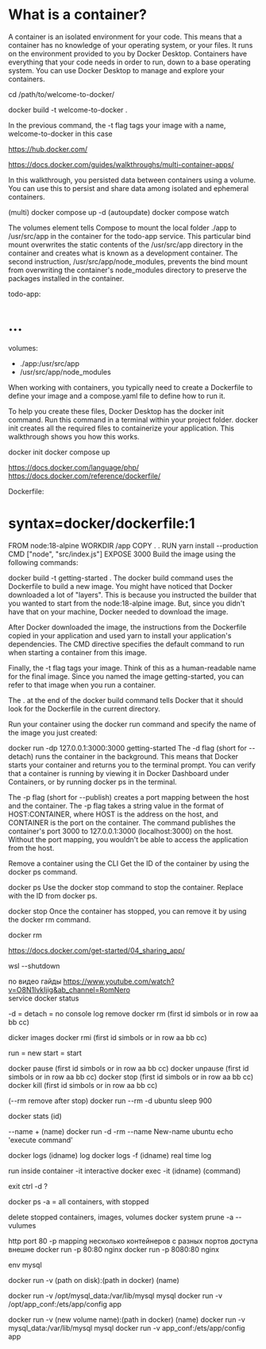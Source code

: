 # What is a container?
A container is an isolated environment for your code.
This means that a container has no knowledge of your operating system,
or your files. It runs on the environment provided to you by Docker Desktop.
Containers have everything that your code needs in order to run, down to 
a base operating system. You can use Docker Desktop to manage and explore 
your containers.  


cd /path/to/welcome-to-docker/

docker build -t welcome-to-docker .  

In the previous command, the -t flag tags your image with a name, welcome-to-docker in this case

https://hub.docker.com/

https://docs.docker.com/guides/walkthroughs/multi-container-apps/

In this walkthrough, you persisted data between containers using a volume.
You can use this to persist and share data among isolated and ephemeral containers.


(multi) docker compose up -d
(autoupdate) docker compose watch


The volumes element tells Compose to mount 
the local folder ./app to /usr/src/app in the container for the todo-app service. 
This particular bind mount overwrites the static contents of the /usr/src/app directory in
the container and creates what is known as a development container. 
The second instruction, /usr/src/app/node_modules,
prevents the bind mount from overwriting the container's node_modules
directory to preserve the packages installed in the container.  
   
todo-app:
# ...
volumes:
- ./app:/usr/src/app
- /usr/src/app/node_modules



When working with containers, you typically need to create a Dockerfile to
define your image and a compose.yaml file to define how to run it.

To help you create these files, Docker Desktop has the docker init command.
Run this command in a terminal within your project folder. docker init creates all
 the required files to containerize your application. This walkthrough shows you how this works.

docker init
docker compose up


https://docs.docker.com/language/php/
https://docs.docker.com/reference/dockerfile/ 


Dockerfile:
# syntax=docker/dockerfile:1
FROM node:18-alpine
WORKDIR /app
COPY . .
RUN yarn install --production
CMD ["node", "src/index.js"]
EXPOSE 3000
Build the image using the following commands:

docker build -t getting-started .
The docker build command uses the Dockerfile to build a new image.
You might have noticed that Docker downloaded a lot of "layers".
This is because you instructed the builder that you wanted to start
from the node:18-alpine image. But, since you didn't have that on your machine,
Docker needed to download the image.

After Docker downloaded the image, the instructions from the
Dockerfile copied in your application and used yarn to install your 
application's dependencies. The CMD directive specifies the default 
command to run when starting a container from this image.

Finally, the -t flag tags your image. Think of this as a 
human-readable name for the final image. Since you named the 
image getting-started, you can refer to that image when you run a container.

The . at the end of the docker build command tells Docker 
that it should look for the Dockerfile in the current directory.


Run your container using the docker run command and specify the name of the image you just created:


docker run -dp 127.0.0.1:3000:3000 getting-started
The -d flag (short for --detach) runs the container in the background. 
This means that Docker starts your container and returns you to the terminal prompt. 
You can verify that a container is running by viewing it in Docker Dashboard under 
Containers, or by running docker ps in the terminal.

The -p flag (short for --publish) creates a port mapping between the host and the container. 
The -p flag takes a string value in the format of HOST:CONTAINER, where HOST is the address on 
the host, and CONTAINER is the port on the container. The command publishes the 
container's port 3000 to 127.0.0.1:3000 (localhost:3000) on the host. 
Without the port mapping, you wouldn't be able to access the application from the host.  



Remove a container using the CLI
Get the ID of the container by using the docker ps command.

docker ps
Use the docker stop command to stop the container. Replace <the-container-id> with the ID from docker ps.

docker stop <the-container-id>
Once the container has stopped, you can remove it by using the docker rm command.

docker rm <the-container-id>

https://docs.docker.com/get-started/04_sharing_app/  

wsl --shutdown


по видео гайды
https://www.youtube.com/watch?v=O8N1lvkIjig&ab_channel=RomNero  
service docker status

-d = detach = no console log
remove
docker rm (first id simbols or in row  aa bb cc)

dicker images
docker rmi (first id simbols or in row  aa bb cc)

run = new
start = start

docker pause  (first id simbols or in row  aa bb cc)
docker unpause  (first id simbols or in row  aa bb cc)
docker stop  (first id simbols or in row  aa bb cc)
docker kill  (first id simbols or in row  aa bb cc)

(--rm remove after stop)
docker run --rm -d ubuntu sleep 900

docker stats (id)

--name + (name)
docker run -d -rm --name New-name ubuntu  echo 'execute command'

docker logs (idname)  log
docker logs -f (idname) real time log

run inside container
-it interactive
docker exec -it (idname) (command)

exit  ctrl -d ?

docker ps -a  = all containers, with stopped

delete stopped containers, images, volumes
docker system prune -a --vulumes


http port 80
-p mapping
несколько контейнеров с разных портов доступа внешне
docker run -p 80:80 nginx
docker run -p 8080:80 nginx


env
mysql


docker run -v (path on disk):(path in docker) (name)

docker run -v /opt/mysql_data:/var/lib/mysql mysql
docker run -v /opt/app_conf:/ets/app/config app

docker run -v (new volume name):(path in docker) (name)
docker run -v mysql_data:/var/lib/mysql mysql
docker run -v app_conf:/ets/app/config app
